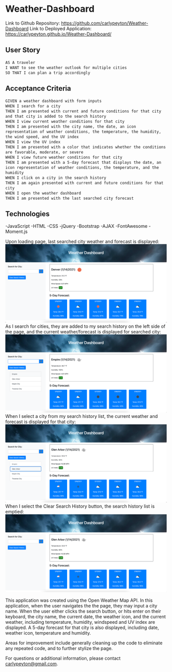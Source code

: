 # Weather-Dashboard

Link to Github Repository: https://github.com/carlypeyton/Weather-Dashboard
Link to Deployed Application: https://carlypeyton.github.io/Weather-Dashboard/

## User Story

```
AS A traveler
I WANT to see the weather outlook for multiple cities
SO THAT I can plan a trip accordingly
```

## Acceptance Criteria

```
GIVEN a weather dashboard with form inputs
WHEN I search for a city
THEN I am presented with current and future conditions for that city and that city is added to the search history
WHEN I view current weather conditions for that city
THEN I am presented with the city name, the date, an icon representation of weather conditions, the temperature, the humidity, the wind speed, and the UV index
WHEN I view the UV index
THEN I am presented with a color that indicates whether the conditions are favorable, moderate, or severe
WHEN I view future weather conditions for that city
THEN I am presented with a 5-day forecast that displays the date, an icon representation of weather conditions, the temperature, and the humidity
WHEN I click on a city in the search history
THEN I am again presented with current and future conditions for that city
WHEN I open the weather dashboard
THEN I am presented with the last searched city forecast
```

## Technologies
-JavaScript
-HTML
-CSS
-jQuery
-Bootstrap
-AJAX
-FontAwesome
-Moment.js

Upon loading page, last searched city weather and forecast is displayed:
<img src = "Screenshots/Screen Shot 2021-01-14 at 11.10.41 AM.png">
As I search for cities, they are added to my search history on the left side of the page, and the current weather/forecast is displayed for searched city:
<img src = "Screenshots/Screen Shot 2021-01-14 at 11.11.07 AM.png">
When I select a city from my search history list, the current weather and forecast is displayed for that city:
<img src = "Screenshots/Screen Shot 2021-01-14 at 11.11.18 AM.png">
When I select the Clear Search History button, the search history list is emptied: 
<img src = "Screenshots/Screen Shot 2021-01-14 at 11.11.29 AM.png">

This application was created using the Open Weather Map API. In this application, when the user navigates the the page, they may input a city name. When the user either clicks the search button, or hits enter on their keyboard, the city name, the current date, the weather icon, and the current weather, including temperature, humidity, windspeed and UV index are displayed. A 5-day forecast for that city is also displayed, including date, weather icon, temperature and humidity. 

Areas for improvement include generally cleaning up the code to eliminate any repeated code, and to further stylize the page. 

For questions or additional information, please contact carlypeyton@gmail.com.
